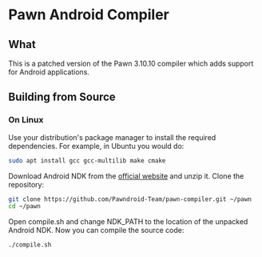 # Pawn Android Compiler

## What

This is a patched version of the Pawn 3.10.10 compiler which adds support for Android applications.

## Building from Source
### On Linux
Use your distribution's package manager to install the required dependencies. For example, in Ubuntu you would do:
```bash
sudo apt install gcc gcc-multilib make cmake
```
Download Android NDK from the [official website](https://developer.android.com/ndk) and unzip it.
Clone the repository:
```bash
git clone https://github.com/Pawndroid-Team/pawn-compiler.git ~/pawn
cd ~/pawn
```
Open compile.sh and change NDK_PATH to the location of the unpacked Android NDK.
Now you can compile the source code:
```bash
./compile.sh
```